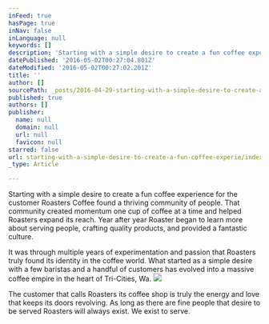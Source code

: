 ```yaml
---
inFeed: true
hasPage: true
inNav: false
inLanguage: null
keywords: []
description: 'Starting with a simple desire to create a fun coffee experience for the customer Roasters Coffee found a thriving community of people. That community created momentum one cup of coffee at a time and helped Roasters expand its reach. Year after year Roaster began to learn more about serving people, crafting quality products, and provided a fantastic culture. '
datePublished: '2016-05-02T00:27:04.801Z'
dateModified: '2016-05-02T00:27:02.201Z'
title: ''
author: []
sourcePath: _posts/2016-04-29-starting-with-a-simple-desire-to-create-a-fun-coffee-experie.md
published: true
authors: []
publisher:
  name: null
  domain: null
  url: null
  favicon: null
starred: false
url: starting-with-a-simple-desire-to-create-a-fun-coffee-experie/index.html
_type: Article

---
```

Starting with a simple desire to create a fun coffee experience for the customer Roasters Coffee found a thriving community of people. That community created momentum one cup of coffee at a time and helped Roasters expand its reach. Year after year Roaster began to learn more about serving people, crafting quality products, and provided a fantastic culture. 

It was through multiple years of experimentation and passion that Roasters truly found its identity in the coffee world. What started as a simple desire with a few baristas and a handful of customers has evolved into a massive coffee empire in the heart of Tri-Cities, Wa.
![](https://the-grid-user-content.s3-us-west-2.amazonaws.com/0e37d494-f19c-4190-a668-2900a3d9ca00.jpg)

The customer that calls Roasters its coffee shop is truly the energy and love that keeps its doors revolving. As long as there are fine people that desire to be served Roasters will always exist. We exist to serve.